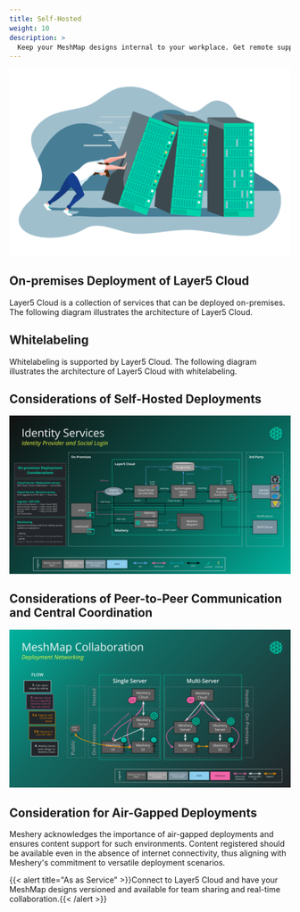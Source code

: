 ```yaml
---
title: Self-Hosted
weight: 10
description: >
  Keep your MeshMap designs internal to your workplace. Get remote support from Layer5 when you need it.
---
```


![self-hosted](images/self-hosted.svg "image-right-no-shadow")

## On-premises Deployment of Layer5 Cloud

Layer5 Cloud is a collection of services that can be deployed on-premises. The following diagram illustrates the architecture of Layer5 Cloud.

## Whitelabeling

Whitelabeling is supported by Layer5 Cloud. The following diagram illustrates the architecture of Layer5 Cloud with whitelabeling.

## Considerations of Self-Hosted Deployments

![self-hosted-deployment](images/self-hosted-deployment.svg "image-center-no-shadow")

## Considerations of Peer-to-Peer Communication and Central Coordination


![meshmap-collaboration-networking](images/meshmap-collaboration-networking.svg "image-center-no-shadow")


## Consideration for Air-Gapped Deployments

Meshery acknowledges the importance of air-gapped deployments and ensures content support for such environments. Content registered should be available even in the absence of internet connectivity, thus aligning with Meshery's commitment to versatile deployment scenarios.

{{< alert title="As as Service" >}}Connect to Layer5 Cloud and have your MeshMap designs versioned and available for team sharing and real-time collaboration.{{< /alert >}}



